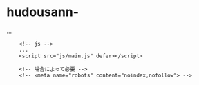 # hudousann-
<!DOCTYPE html>
<html lang="ja">
<head>
<meta charset="utf-8" />
<meta name="viewport" content="width=device-width,initial-scale=1" />
 <title>素人でもできる！低リスク不動産投資！！</title>
 <meta name="description" content="現在の資産でも簡単に投資できる、低リスクの投資モデル
 誰でも簡単に資産形成！！" />
<meta name="format-detection" content="telephone=no" />

   <!-- favicon/webclipicon -->
<link rel="icon" href="favicon.ico" />
<link rel="icon" href="favicon.svg" type="image/svg+xml">
<link rel="apple-touch-icon" href="webclip.png" />
 <!-- ogp -->
        <meta property="og:site_name" content="素人でもできる！低リスク不動産投資！！" />
        <meta property="og:url" content="URL" />
        <meta property="og:type" content="website or article" />
        <meta property="og:title" content="素人でもできる！低リスク不動産投資！！" />
        <meta property="og:description" content="現在の資産でも簡単に投資できる、低リスクの投資モデル
 誰でも簡単に資産形成！！" />
        <meta property="og:image" content="https://images.unsplash.com/alexandra-gorn-JIUjvqe2ZHg-unsplash.jpg" />
        <meta property="og:locale" content="ja_JP" />
        <!-- <meta property="fb:app_id" content="AppID"> -->
        <meta name="twitter:card" content="summary_large_image or summary" />
        <!-- <meta name="twitter:site" content="@rakurakutousi" /> -->
        <meta name="twitter:description" content="現在の資産でも簡単に投資できる、低リスクの投資モデル
 誰でも簡単に資産形成！！" />
        <meta name="twitter:image:src" content="alexandra-gorn-JIUjvqe2ZHg-unsplash.jpg" />
        <meta property="og:site_name" content="ネンドール" />
        <meta property="og:url" content="URL" />
        <!-- css -->
        ...
        <link rel="stylesheet" href="css/style.css" />

        <!-- js -->
        ...
        <script src="js/main.js" defer></script>

        <!-- 場合によって必要 -->
        <!-- <meta name="robots" content="noindex,nofollow"> -->
 </head>
 <body>
